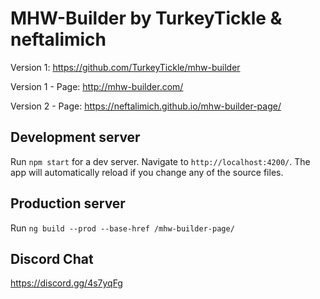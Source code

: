 # MHW-Builder by TurkeyTickle & neftalimich

Version 1: https://github.com/TurkeyTickle/mhw-builder

Version 1 - Page: http://mhw-builder.com/

Version 2 - Page: https://neftalimich.github.io/mhw-builder-page/


## Development server

Run `npm start` for a dev server. Navigate to `http://localhost:4200/`. The app will automatically reload if you change any of the source files.

## Production server

Run `ng build --prod --base-href /mhw-builder-page/` 

## Discord Chat

https://discord.gg/4s7yqFg
